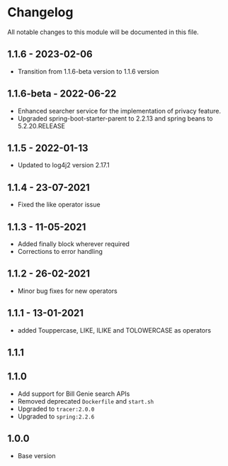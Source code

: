 # Changelog
All notable changes to this module will be documented in this file.

## 1.1.6 - 2023-02-06
- Transition from 1.1.6-beta version to 1.1.6 version

## 1.1.6-beta - 2022-06-22
- Enhanced searcher service for the implementation of privacy feature.
- Upgraded spring-boot-starter-parent to 2.2.13 and spring beans to 5.2.20.RELEASE

## 1.1.5 - 2022-01-13
- Updated to log4j2 version 2.17.1

## 1.1.4 - 23-07-2021

- Fixed the like operator issue

## 1.1.3 - 11-05-2021

- Added finally block wherever required
- Corrections to error handling

## 1.1.2 - 26-02-2021

- Minor bug fixes for new operators

## 1.1.1 - 13-01-2021

- added Touppercase, LIKE, ILIKE and TOLOWERCASE as operators

## 1.1.1

## 1.1.0

- Add support for Bill Genie search APIs
- Removed deprecated `Dockerfile` and `start.sh`
- Upgraded to `tracer:2.0.0`
- Upgraded to `spring:2.2.6`

## 1.0.0

- Base version
